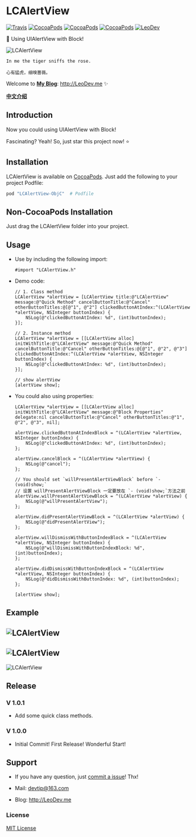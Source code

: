 # LCAlertView

[![Travis](https://img.shields.io/travis/iTofu/LCAlertView.svg?style=flat)](https://travis-ci.org/iTofu/LCAlertView)
[![CocoaPods](https://img.shields.io/cocoapods/v/LCAlertView-ObjC.svg)](http://cocoadocs.org/docsets/LCAlertView-ObjC)
[![CocoaPods](https://img.shields.io/cocoapods/l/LCAlertView-ObjC.svg)](https://raw.githubusercontent.com/iTofu/LCAlertView/master/LICENSE)
[![CocoaPods](https://img.shields.io/cocoapods/p/LCAlertView-ObjC.svg)](http://cocoadocs.org/docsets/LCAlertView-ObjC)
[![LeoDev](https://img.shields.io/badge/blog-LeoDev.me-brightgreen.svg)](http://leodev.me)

🍭 Using UIAlertView with Block!

![LCAlertView](https://raw.githubusercontent.com/iTofu/LCAlertView/master/LCAlertView01.PNG)

````
In me the tiger sniffs the rose.

心有猛虎，细嗅蔷薇。
````

Welcome to **[My Blog](http://LeoDev.me)**: http://LeoDev.me ✨

[**中文介绍**](https://github.com/iTofu/LCAlertView/blob/master/README-zh_CN.md)



## Introduction

Now you could using UIAlertView with Block!

Fascinating? Yeah! So, just star this project now! ⭐️



## Installation

LCAlertView is available on [CocoaPods](https://cocoapods.org/). Just add the following to your project Podfile:

````ruby
pod "LCAlertView-ObjC"  # Podfile
````



## Non-CocoaPods Installation

Just drag the LCAlertView folder into your project.



## Usage

* Use by including the following import:

  ````objc
  #import "LCAlertView.h"
  ````

* Demo code:

  ````objc
  // 1. Class method
  LCAlertView *alertView = [LCAlertView title:@"LCAlertView" message:@"Quick Method" cancelButtonTitle:@"Cancel" otherButtonTitles:@[@"1", @"2"] clickedButtonAtIndex:^(LCAlertView *alertView, NSInteger buttonIndex) {
      NSLog(@"clickedButtonAtIndex: %d", (int)buttonIndex);
  }];

  // 2. Instance method
  LCAlertView *alertView = [[LCAlertView alloc] initWithTitle:@"LCAlertView" message:@"Quick Method" cancelButtonTitle:@"Cancel" otherButtonTitles:@[@"1", @"2", @"3"] clickedButtonAtIndex:^(LCAlertView *alertView, NSInteger buttonIndex) {
      NSLog(@"clickedButtonAtIndex: %d", (int)buttonIndex);
  }];

  // show alertView
  [alertView show];
  ````

* You could also using properties:

  ````objc
  LCAlertView *alertView = [[LCAlertView alloc] initWithTitle:@"LCAlertView" message:@"Block Properties" delegate:nil cancelButtonTitle:@"Cancel" otherButtonTitles:@"1", @"2", @"3", nil];

  alertView.clickedButtonAtIndexBlock = ^(LCAlertView *alertView, NSInteger buttonIndex) {
      NSLog(@"clickedButtonAtIndex: %d", (int)buttonIndex);
  };

  alertView.cancelBlock = ^(LCAlertView *alertView) {
      NSLog(@"cancel");
  };

  // You should set `willPresentAlertViewBlock` before `- (void)show;`
  // 设置 willPresentAlertViewBlock 一定要放在 `- (void)show;`方法之前
  alertView.willPresentAlertViewBlock = ^(LCAlertView *alertView) {
      NSLog(@"willPresentAlertView");
  };

  alertView.didPresentAlertViewBlock = ^(LCAlertView *alertView) {
      NSLog(@"didPresentAlertView");
  };

  alertView.willDismissWithButtonIndexBlock = ^(LCAlertView *alertView, NSInteger buttonIndex) {
      NSLog(@"willDismissWithButtonIndexBlock: %d", (int)buttonIndex);
  };

  alertView.didDismissWithButtonIndexBlock = ^(LCAlertView *alertView, NSInteger buttonIndex) {
      NSLog(@"didDismissWithButtonIndex: %d", (int)buttonIndex);
  };

  [alertView show];
  ````



## Example

![LCAlertView](https://raw.githubusercontent.com/iTofu/LCAlertView/master/LCAlertView02.PNG)
---
![LCAlertView](https://raw.githubusercontent.com/iTofu/LCAlertView/master/LCAlertView03.PNG)
---
![LCAlertView](https://raw.githubusercontent.com/iTofu/LCAlertView/master/LCAlertView04.PNG)



## Release

### V 1.0.1

* Add some quick class methods.


### V 1.0.0

* Initial Commit! First Release! Wonderful Start!



## Support

* If you have any question, just [commit a issue](https://github.com/LeoGod/LCAlertView/issues/new)! Thx!

* Mail: devtip@163.com

* Blog: http://LeoDev.me



### License

[MIT License](http://opensource.org/licenses/MIT)
